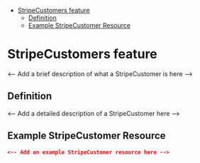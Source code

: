 <!-- START doctoc generated TOC please keep comment here to allow auto update -->
<!-- DON'T EDIT THIS SECTION, INSTEAD RE-RUN doctoc TO UPDATE -->

- [StripeCustomers feature](#stripecustomers-feature)
  - [Definition](#definition)
  - [Example StripeCustomer Resource](#example-stripecustomer-resource)

<!-- END doctoc generated TOC please keep comment here to allow auto update -->

# StripeCustomers feature

<-- Add a brief description of what a StripeCustomer is here -->

## Definition

<-- Add a detailed description of a StripeCustomer here -->

## Example StripeCustomer Resource

```json
<-- Add an example StripeCustomer resource here -->
```
